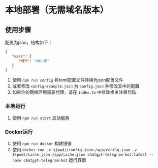 # 本地部署（无需域名版本）

## 使用步骤
配置为json，结构如下：
```json
{
   "vars": {
      "KEY": "VALUE"
   }
}
```
1. 使用 `npm run config` 将toml配置文件转换为json配置文件
2. 或者修改 `config-example.json` 为 `config.json` 并修改其中的配置
3. 如果你的网络环境需要代理，请在 `index.ts` 中修改相关注释代码

### 本地运行
1. 使用 `npm run start` 启动服务

### Docker运行
1. 使用 `npm run docker` 构建镜像
2. 使用 `docker run -v $(pwd)/config.json:/app/config.json -v $(pwd)/cache.json:/app/cache.json chatgpt-telegram-bot:latest --name chatgpt-telegram-bot` 运行容器